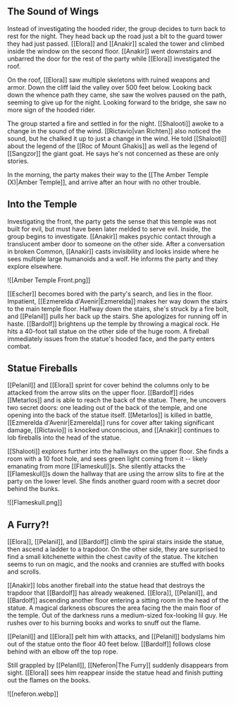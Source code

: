## The Sound of Wings

Instead of investigating the hooded rider, the group decides to turn back to rest for the night. They head back up the road just a bit to the guard tower they had just passed.  [[Elora]] and [[Anakir]] scaled the tower and climbed inside the window on the second floor. [[Anakir]] went downstairs and unbarred the door for the rest of the party while [[Elora]] investigated the roof.

On the roof, [[Elora]] saw multiple skeletons with ruined weapons and armor. Down the cliff laid the valley over 500 feet below. Looking back down the whence path they came, she saw the wolves paused on the path, seeming to give up for the night. Looking forward to the bridge, she saw no more sign of the hooded rider.

The group started a fire and settled in for the night. [[Shalooti]] awoke to a change in the sound of the wind. [[Rictavio|van Richten]] also noticed the sound, but he chalked it up to just a change in the wind. He told [[Shalooti]] about the legend of the [[Roc of Mount Ghakis]] as well as the legend of [[Sangzor]] the giant goat. He says he's not concerned as these are only stories.

In the morning, the party makes their way to the [[The Amber Temple (X)|Amber Temple]], and arrive after an hour with no other trouble.

## Into the Temple

Investigating the front, the party gets the sense that this temple was not built for evil, but must have been later melded to serve evil. Inside, the group begins to investigate. [[Anakir]] makes psychic contact through a translucent amber door to someone on the other side. After a conversation in broken Common, [[Anakir]] casts invisibility and looks inside where he sees multiple large humanoids and a wolf. He informs the party and they explore elsewhere.

![[Amber Temple Front.png]]

[[Escher]] becomes bored with the party's search, and lies in the floor. Impatient, [[Ezmerelda d'Avenir|Ezmerelda]] makes her way down the stairs to the main temple floor. Halfway down the stairs, she's struck by a fire bolt, and [[Pelanil]] pulls her back up the stairs. She apologizes for running off in haste. [[Bardolf]] brightens up the temple by throwing a magical rock. He hits a 40-foot tall statue on the other side of the huge room. A fireball immediately issues from the statue's hooded face, and the party enters combat.

## Statue Fireballs

[[Pelanil]] and [[Elora]] sprint for cover behind the columns only to be attacked from the arrow slits on the upper floor. [[Bardolf]] rides [[Metarlos]] and is able to reach the back of the statue. There, he uncovers two secret doors: one leading out of the back of the temple, and one opening into the back of the statue itself. [[Metarlos]] is killed in battle, [[Ezmerelda d'Avenir|Ezmerelda]] runs for cover after taking significant damage, [[Rictavio]] is knocked unconscious, and [[Anakir]] continues to lob fireballs into the head of the statue.

[[Shalooti]] explores further into the hallways on the upper floor. She finds a room with a 10 foot hole, and sees green light coming from it -- likely emanating from more [[Flameskull]]s. She silently attacks the [[Flameskull]]s down the hallway that are using the arrow slits to fire at the party on the lower level. She finds another guard room with a secret door behind the bunks.

![[Flameskull.png]]

## A Furry?!

[[Elora]], [[Pelanil]], and [[Bardolf]] climb the spiral stairs inside the statue, then ascend a ladder to a trapdoor. On the other side, they are surprised to find a small kitchenette within the chest cavity of the statue. The kitchen seems to run on magic, and the nooks and crannies are stuffed with books and scrolls.

[[Anakir]] lobs another fireball into the statue head that destroys the trapdoor that [[Bardolf]] has already weakened. [[Elora]], [[Pelanil]], and [[Bardolf]] ascending another floor entering a sitting room in the head of the statue. A magical darkness obscures the area facing the the main floor of the temple. Out of the darkness runs a medium-sized fox-looking lil guy. He rushes over to his burning books and works to snuff out the flame.

[[Pelanil]] and [[Elora]] pelt him with attacks, and [[Pelanil]] bodyslams him out of the statue onto the floor 40 feet below. [[Bardolf]] follows close behind with an elbow off the top rope.

Still grappled by [[Pelanil]], [[Neferon|The Furry]] suddenly disappears from sight. [[Elora]] sees him reappear inside the statue head and finish putting out the flames on the books.

![[neferon.webp]]